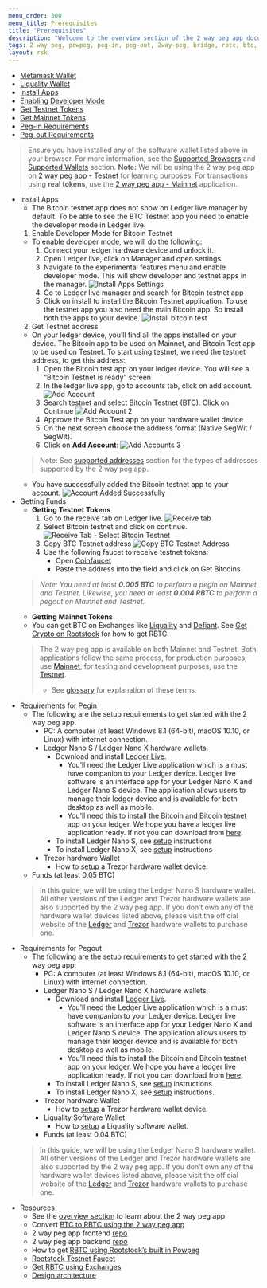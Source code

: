 ```yaml
---
menu_order: 300
menu_title: Prerequisites
title: "Prerequisites"
description: "Welcome to the overview section of the 2 way peg app documentation."
tags: 2 way peg, powpeg, peg-in, peg-out, 2way-peg, bridge, rbtc, btc, rootstock, testnet, mainnet, guide, setup, integrate, use
layout: rsk
---
```


- [Metamask Wallet](/develop/wallet/use/metamask/)
- [Liquality Wallet](/solutions/liquality/)
- [Install Apps](/guides/two-way-peg-app/prerequisites#install-apps)
- [Enabling Developer Mode](/guides/two-way-peg-app/prerequisites#enabling-developer-mode)
- [Get Testnet Tokens](/guides/two-way-peg-app/prerequisites#getting-testnet-tokens)
- [Get Mainnet Tokens](/content/rsk-devportal/guides/two-way-peg-app/prerequisites#getting-mainnet-tokens)
- [Peg-in Requirements](/content/rsk-devportal/guides/two-way-peg-app/prerequisites#requirements-for-pegin)
- [Peg-out Requirements](/content/rsk-devportal/guides/two-way-peg-app/prerequisites#requirements-for-pegout)

> Ensure you have installed any of the software wallet listed above in your browser. For more information, see the [Supported Browsers](/guides/two-way-peg-app/getting-started#supported-browsers) and [Supported Wallets](/guides/two-way-peg-app/getting-started#supported-wallets) section.
> **Note:** We will be using the 2 way peg app on [2 way peg app - Testnet](https://app.2wp.testnet.rootstock.io/) for learning purposes.
> For transactions using **real tokens**, use the [2 way peg app - Mainnet](https://app.2wp.rootstock.io/) application.


[](#top "collapsible")
- Install Apps
    - The Bitcoin testnet app does not show on Ledger live manager by default. To be able to see the BTC Testnet app you need to enable the developer mode in Ledger live.
    1. Enable Developer Mode for Bitcoin Testnet
    - To enable developer mode, we will do the following:
        1. Connect your ledger hardware device and unlock it.
        2. Open Ledger live, click on Manager and open settings. 
        3. Navigate to the experimental features menu and enable developer mode. This will show developer and testnet apps in the manager.
            ![Install Apps Settings](/assets/img/guides/two-way-peg-app/install-apps-settings.png)
        4. Go to Ledger live manager and search for Bitcoin testnet app
        5. Click on install to install the Bitcoin Testnet application. To use the testnet app you also need the main Bitcoin app. So install both the apps to your device.
            ![Install bitcoin test](/assets/img/guides/two-way-peg-app/install-bitcoin-test.png)
    2. Get Testnet address
    - On your ledger device, you’ll find all the apps installed on your device. The Bitcoin app to be used on Mainnet, and Bitcoin Test app to be used on Testnet. To start using testnet, we need the testnet address, to get this address:
        1. Open the Bitcoin test app on your ledger device. You will see a “Bitcoin Testnet is ready” screen
        2. In the ledger live app, go to accounts tab, click on add account.
            ![Add Account](/assets/img/guides/two-way-peg-app/add-account.png)
        3. Search testnet and select Bitcoin Testnet (BTC). Click on Continue
            ![Add Account 2](/assets/img/guides/two-way-peg-app/add-accounts.png)
        4. Approve the Bitcoin Test app on your hardware wallet device
        5. On the next screen choose the address format (Native SegWit / SegWit).
        6. Click on **Add Account**:
            ![Add Accounts 3](/assets/img/guides/two-way-peg-app/add-account-3.png)
    > Note: See [supported addresses](#supported-addresses) section for the types of addresses supported by the 2 way peg app.
    - You have successfully added the Bitcoin testnet app to your account.
        ![Account Added Successfully](/assets/img/guides/two-way-peg-app/account-added-successfully.png)
- Getting Funds
    - **Getting Testnet Tokens**
        1. Go to the receive tab on Ledger live.
            ![Receive tab](/assets/img/guides/two-way-peg-app/receive-tab.png)
        2. Select Bitcoin testnet and click on continue. 
            ![Receive Tab - Select Bitcoin Testnet](/assets/img/guides/two-way-peg-app/receive-tab-select-bitcoin-testnet.png)
        3. Copy BTC Testnet address
            ![Copy BTC Testnet Address](/assets/img/guides/two-way-peg-app/copy-btc-testnet-address.png)
        4. Use the following faucet to receive testnet tokens:
            - Open [Coinfaucet](https://coinfaucet.eu/en/btc-testnet/)
            - Paste the address into the field and click on Get Bitcoins. 
    > _Note: You need at least **0.005 BTC** to perform a pegin on Mainnet and Testnet. Likewise, you need at least **0.004 RBTC** to perform a pegout on Mainnet and Testnet._
    - **Getting Mainnet Tokens**
    - You can get BTC on Exchanges like [Liquality](/solutions/liquality/) and [Defiant](https://www.defiantapp.tech/en/en).  See [Get Crypto on Rootstock](/guides/get-crypto-on-rsk/) for how to get RBTC.
    > The 2 way peg app is available on both Mainnet and Testnet. Both applications follow the same process, for production purposes, use [Mainnet](https://app.2wp.rootstock.io/), for testing and development purposes, use the [Testnet](https://app.2wp.testnet.rootstock.io/). 
    > - See [glossary](/guides/two-way-peg-app/glossary/) for explanation of these terms.
- Requirements for Pegin
    - The following are the setup requirements to get started with the 2 way peg app.
        - PC: A computer (at least Windows 8.1 (64-bit), macOS 10.10, or Linux) with internet connection.
        - Ledger Nano S / Ledger Nano X hardware wallets. 
            - Download and install [Ledger Live](https://support.ledger.com/hc/en-us/articles/4404389503889-Getting-started-with-Ledger-Live?docs=true).
                - You’ll need the Ledger Live application which is a must have companion to your Ledger device. Ledger live software is an interface app for your Ledger Nano X and Ledger Nano S device. The application allows users to manage their ledger device and is available for both desktop as well as mobile.
                - You’ll need this to install the Bitcoin and Bitcoin testnet app on your ledger. We hope you have a ledger live application ready. If not you can download from [here](https://www.ledger.com/ledger-live/download).
            - To install Ledger Nano S, see [setup](https://support.ledger.com/hc/en-us/articles/360000613793?docs=true) instructions
            - To install Ledger Nano X, see [setup](https://support.ledger.com/hc/en-us/articles/360018784134-Set-up-your-Ledger-Nano-X?docs=true) instructions
        - Trezor hardware Wallet
            - How to [setup](https://wiki.trezor.io/User_manual:Setting_up_the_Trezor_device) a Trezor hardware wallet device.
    - Funds (at least 0.05 BTC)
    > In this guide, we will be using the Ledger Nano S hardware wallet. All other versions of the Ledger and Trezor hardware wallets are also supported by the 2 way peg app.
    > If you don’t own any of the hardware wallet devices listed above, please visit the official website of the [Ledger](https://shop.ledger.com/products/ledger-nano-s-plus) and [Trezor](https://shop.trezor.io/) hardware wallets to purchase one.
- Requirements for Pegout
    - The following are the setup requirements to get started with the 2 way peg app:
        - PC: A computer (at least Windows 8.1 (64-bit), macOS 10.10, or Linux) with internet connection.
        - Ledger Nano S / Ledger Nano X hardware wallets.
            - Download and install [Ledger Live](https://support.ledger.com/hc/en-us/articles/4404389503889-Getting-started-with-Ledger-Live?docs=true).
                - You’ll need the Ledger Live application which is a must have companion to your Ledger device. Ledger live software is an interface app for your Ledger Nano X and Ledger Nano S device. The application allows users to manage their ledger device and is available for both desktop as well as mobile.
                - You’ll need this to install the Bitcoin and Bitcoin testnet app on your ledger. We hope you have a ledger live application ready. If not you can download from [here](https://www.ledger.com/ledger-live/download).
            - To install Ledger Nano S, see [setup](https://support.ledger.com/hc/en-us/articles/360000613793?docs=true) instructions.
            - To install Ledger Nano X, see [setup](https://support.ledger.com/hc/en-us/articles/360018784134-Set-up-your-Ledger-Nano-X?docs=true) instructions.
        - Trezor hardware Wallet
            - How to [setup](https://wiki.trezor.io/User_manual:Setting_up_the_Trezor_device) a Trezor hardware wallet device.
        - Liquality Software Wallet
            - How to [setup](https://www.liquality.io/) a Liquality software wallet.
        - Funds (at least 0.04 BTC)
    > In this guide, we will be using the Ledger Nano S hardware wallet. All other versions of the Ledger and Trezor hardware wallets are also supported by the 2 way peg app.
    > If you don’t own any of the hardware wallet devices listed above, please visit the official website of the [Ledger](https://shop.ledger.com/products/ledger-nano-s-plus) and [Trezor](https://shop.trezor.io/) hardware wallets to purchase one.  
- Resources
    * See the [overview section](/guides/two-way-peg-app/overview/) to learn about the 2 way peg app
    * Convert [BTC to RBTC using the 2 way peg app](/guides/two-way-peg-app/pegin/)
    * 2 way peg app frontend [repo](https://github.com/rsksmart/2wp-app)
    * 2 way peg app backend [repo](https://github.com/rsksmart/2wp-api)
    * How to get [RBTC using Rootstock’s built in Powpeg](https://developers.rootstock.io/guides/get-crypto-on-rsk/powpeg-btc-rbtc/)
    * [Rootstock Testnet Faucet](https://faucet.rootstock.io/)
    * [Get RBTC using Exchanges](https://developers.rootstock.io/guides/get-crypto-on-rsk/rbtc-exchanges/)
    * [Design architecture](/guides/two-way-peg-app/advanced-operations/design-architecture/)